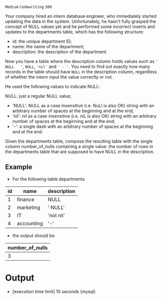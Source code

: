 `Medium`	`Codewriting` 	`300`

Your company hired an intern database engineer, who immediately started updating the data in the system. Unfortunately, he hasn't fully grasped the concept of NULL values yet and he performed some incorrect inserts and updates to the departments table, which has the following structure:

- id: the unique department ID;
- name: the name of the department;
- description: the description of the department.

Now you have a table where the description column holds values such as `'  NULL   '`, `NULL`, `'nil'` and `' - '`. You need to find out exactly how many records in the table should have `NULL` in the description column, regardless of whether the intern input the value correctly or not.

He used the following values to indicate NULL:

NULL: just a regular NULL value;
- '<spaces>NULL<spaces>': NULL as a case insensitive (i.e. NuLl is also OK) string with an arbitrary number of spaces at the beginning and at the end;
- '<spaces>nil<spaces>': nil as a case insensitive (i.e. niL is also OK) string with an arbitrary number of spaces at the beginning and at the end;
- '<spaces>-<spaces>': a single dash with an arbitrary number of spaces at the beginning and at the end.

Given the departments table, compose the resulting table with the single column number_of_nulls containing a single value: the number of rows in the departments table that are supposed to have NULL in the description.

## Example

- For the following table departments

| id  | name       | description  |
|-----|------------|--------------| 
| 1   | finance    | NULL         |
| 2   | marketing  | '   NULL'    |
| 3   | IT         | 'not nil'    |
| 4   | accounting | '-'          |

- the output should be

| number_of_nulls |
|-----------------|
| 3               |

# Output
- [execution time limit] 10 seconds (mysql)

